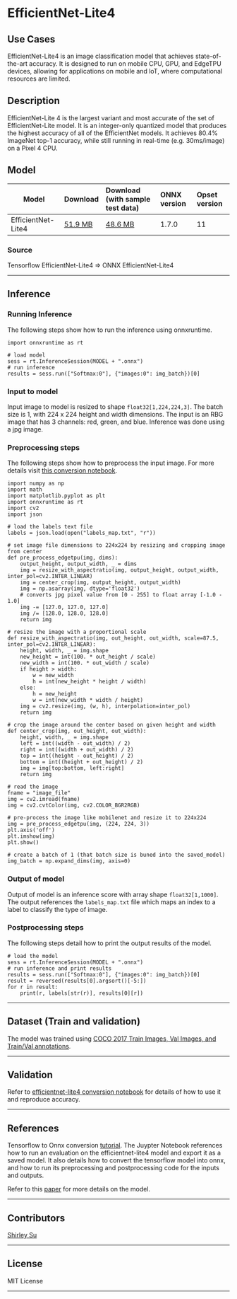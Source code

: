<!--- SPDX-License-Identifier: Apache-2.0 -->

# EfficientNet-Lite4

## Use Cases
EfficientNet-Lite4 is an image classification model that achieves state-of-the-art accuracy. It is designed to run on mobile CPU, GPU, and EdgeTPU devices, allowing for applications on mobile and loT, where computational resources are limited.

## Description
EfficientNet-Lite 4 is the largest variant and most accurate of the set of EfficientNet-Lite model. It is an integer-only quantized model that produces the highest accuracy of all of the EfficientNet models. It achieves 80.4% ImageNet top-1 accuracy, while still running in real-time (e.g. 30ms/image) on a Pixel 4 CPU.

## Model

 |Model        |Download | Download (with sample test data)|ONNX version|Opset version|
|-------------|:--------------|:--------------|:--------------|:--------------|
|EfficientNet-Lite4     | [51.9 MB](model/efficientnet-lite4-11.onnx)	  | [48.6 MB](model/efficientnet-lite4-11.tar.gz)|1.7.0|11|


### Source
Tensorflow EfficientNet-Lite4 => ONNX EfficientNet-Lite4

<hr>


## Inference

### Running Inference
The following steps show how to run the inference using onnxruntime.

    import onnxruntime as rt

    # load model
    sess = rt.InferenceSession(MODEL + ".onnx")
    # run inference
    results = sess.run(["Softmax:0"], {"images:0": img_batch})[0]


### Input to model
Input image to model is resized to shape `float32[1,224,224,3]`. The batch size is 1, with 224 x 224 height and width dimensions. The input is an RBG image that has 3 channels: red, green, and blue. Inference was done using a jpg image.

### Preprocessing steps
The following steps show how to preprocess the input image. For more details visit [this conversion notebook](https://github.com/onnx/tensorflow-onnx/blob/master/tutorials/efficientnet-lite.ipynb).

    import numpy as np
    import math
    import matplotlib.pyplot as plt
    import onnxruntime as rt
    import cv2
    import json

    # load the labels text file
    labels = json.load(open("labels_map.txt", "r"))

    # set image file dimensions to 224x224 by resizing and cropping image from center
    def pre_process_edgetpu(img, dims):
        output_height, output_width, _ = dims
        img = resize_with_aspectratio(img, output_height, output_width, inter_pol=cv2.INTER_LINEAR)
        img = center_crop(img, output_height, output_width)
        img = np.asarray(img, dtype='float32')
        # converts jpg pixel value from [0 - 255] to float array [-1.0 - 1.0]
        img -= [127.0, 127.0, 127.0]
        img /= [128.0, 128.0, 128.0]
        return img

    # resize the image with a proportional scale
    def resize_with_aspectratio(img, out_height, out_width, scale=87.5, inter_pol=cv2.INTER_LINEAR):
        height, width, _ = img.shape
        new_height = int(100. * out_height / scale)
        new_width = int(100. * out_width / scale)
        if height > width:
            w = new_width
            h = int(new_height * height / width)
        else:
            h = new_height
            w = int(new_width * width / height)
        img = cv2.resize(img, (w, h), interpolation=inter_pol)
        return img

    # crop the image around the center based on given height and width
    def center_crop(img, out_height, out_width):
        height, width, _ = img.shape
        left = int((width - out_width) / 2)
        right = int((width + out_width) / 2)
        top = int((height - out_height) / 2)
        bottom = int((height + out_height) / 2)
        img = img[top:bottom, left:right]
        return img

    # read the image
    fname = "image_file"
    img = cv2.imread(fname)
    img = cv2.cvtColor(img, cv2.COLOR_BGR2RGB)

    # pre-process the image like mobilenet and resize it to 224x224
    img = pre_process_edgetpu(img, (224, 224, 3))
    plt.axis('off')
    plt.imshow(img)
    plt.show()

    # create a batch of 1 (that batch size is buned into the saved_model)
    img_batch = np.expand_dims(img, axis=0)

### Output of model
Output of model is an inference score with array shape `float32[1,1000]`. The output references the `labels_map.txt` file which maps an index to a label to classify the type of image.

### Postprocessing steps
The following steps detail how to print the output results of the model.

    # load the model
    sess = rt.InferenceSession(MODEL + ".onnx")
    # run inference and print results
    results = sess.run(["Softmax:0"], {"images:0": img_batch})[0]
    result = reversed(results[0].argsort()[-5:])
    for r in result:
        print(r, labels[str(r)], results[0][r])
<hr>

## Dataset (Train and validation)
The model was trained using [COCO 2017 Train Images, Val Images, and Train/Val annotations](https://cocodataset.org/#download).
<hr>

## Validation
Refer to [efficientnet-lite4 conversion notebook](https://github.com/onnx/tensorflow-onnx/blob/master/tutorials/efficientnet-lite.ipynb) for details of how to use it and reproduce accuracy.
<hr>

## References
Tensorflow to Onnx conversion [tutorial](https://github.com/onnx/tensorflow-onnx/blob/master/tutorials/efficientnet-lite.ipynb). The Juypter Notebook references how to run an evaluation on the efficientnet-lite4 model and export it as a saved model. It also details how to convert the tensorflow model into onnx, and how to run its preprocessing and postprocessing code for the inputs and outputs.

Refer to this [paper](https://arxiv.org/abs/1905.11946) for more details on the model.
<hr>

## Contributors
 [Shirley Su](https://github.com/shirleysu8)
<hr>

## License
MIT License
<hr>
